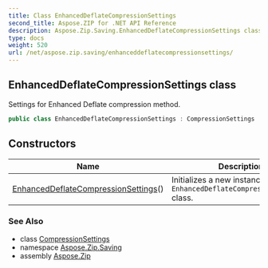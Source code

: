 ```yaml
---
title: Class EnhancedDeflateCompressionSettings
second_title: Aspose.ZIP for .NET API Reference
description: Aspose.Zip.Saving.EnhancedDeflateCompressionSettings class. Settings for Enhanced Deflate compression method
type: docs
weight: 520
url: /net/aspose.zip.saving/enhanceddeflatecompressionsettings/
---
```

## EnhancedDeflateCompressionSettings class

Settings for Enhanced Deflate compression method.

```csharp
public class EnhancedDeflateCompressionSettings : CompressionSettings
```

## Constructors

| Name | Description |
| --- | --- |
| [EnhancedDeflateCompressionSettings](enhanceddeflatecompressionsettings/)() | Initializes a new instance of the `EnhancedDeflateCompressionSettings` class. |

### See Also

* class [CompressionSettings](../compressionsettings/)
* namespace [Aspose.Zip.Saving](../../aspose.zip.saving/)
* assembly [Aspose.Zip](../../)


